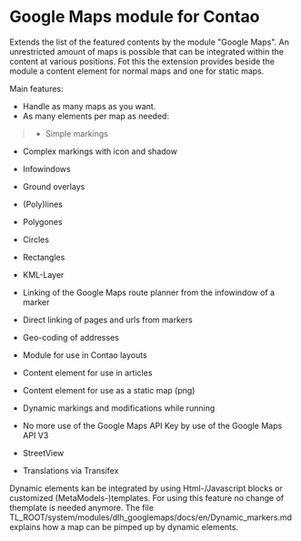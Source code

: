 Google Maps module for Contao
=====

Extends the list of the featured contents by the module "Google Maps". An unrestricted amount of maps is possible that can be integrated within the content at various positions. Fot this the extension provides beside the module a content element for normal maps and one for static maps.

Main features:

- Handle as many maps as you want.
- As many elements per map as needed:

>- Simple markings
- Complex markings with icon and shadow
- Infowindows
- Ground overlays
- (Poly)lines
- Polygones
- Circles
- Rectangles
- KML-Layer

- Linking of the Google Maps route planner from the infowindow of a marker
- Direct linking of pages and urls from markers
- Geo-coding of addresses
- Module for use in Contao layouts
- Content element for use in articles
- Content element for use as a static map (png)
- Dynamic markings and modifications while running
- No more use of the Google Maps API Key by use of the Google Maps API V3
- StreetView
- Translations via Transifex

Dynamic elements kan be integrated by using Html-/Javascript blocks or customized (MetaModels-)templates. For using this feature no change of themplate is needed anymore. The file TL_ROOT/system/modules/dlh_googlemaps/docs/en/Dynamic_markers.md explains how a map can be pimped up by dynamic elements.